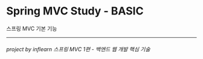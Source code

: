# Spring MVC Study - BASIC

스프링 MVC 기본 기능




-------------
###### project by inflearn 스프링 MVC 1편 - 백엔드 웹 개발 핵심 기술
